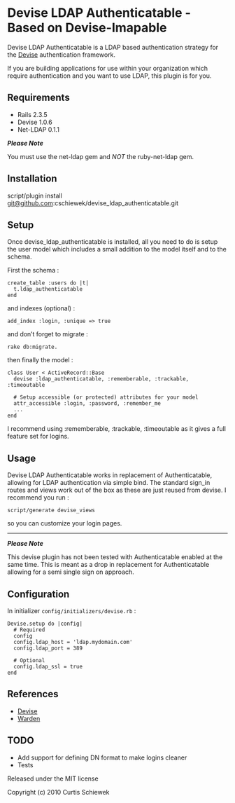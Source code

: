Devise LDAP Authenticatable - Based on Devise-Imapable
=================

Devise LDAP Authenticatable is a LDAP based authentication strategy for the [Devise](http://github.com/plataformatec/devise) authentication framework.

If you are building applications for use within your organization which require authentication and you want to use LDAP, this plugin is for you.

Requirements
------------

- Rails 2.3.5
- Devise 1.0.6
- Net-LDAP 0.1.1 

**_Please Note_**

You must use the net-ldap gem and _NOT_ the ruby-net-ldap gem.  

Installation
------------

script/plugin install git@github.com:cschiewek/devise\_ldap\_authenticatable.git

Setup
-----

Once devise\_ldap\_authenticatable is installed, all you need to do is setup the user model which includes a small addition to the model itself and to the schema.

First the schema :

    create_table :users do |t|
      t.ldap_authenticatable
    end

and indexes (optional) :

    add_index :login, :unique => true

and don’t forget to migrate :

    rake db:migrate.

then finally the model :

    class User < ActiveRecord::Base
      devise :ldap_authenticatable, :rememberable, :trackable, :timeoutable

      # Setup accessible (or protected) attributes for your model
      attr_accessible :login, :password, :remember_me
      ...
    end

I recommend using :rememberable, :trackable, :timeoutable as it gives a full feature set for logins.

Usage
-----

Devise LDAP Authenticatable works in replacement of Authenticatable, allowing for LDAP authentication via simple bind. The standard sign\_in routes and views work out of the box as these are just reused from devise. I recommend you run :

    script/generate devise_views

so you can customize your login pages.

------------------------------------------------------------

**_Please Note_**

This devise plugin has not been tested with Authenticatable enabled at the same time. This is meant as a drop in replacement for Authenticatable allowing for a semi single sign on approach.


Configuration
----------------------

In initializer  `config/initializers/devise.rb` :

    Devise.setup do |config|
      # Required
	  config
      config.ldap_host = 'ldap.mydomain.com'
      config.ldap_port = 389
	
	  # Optional
	  config.ldap_ssl = true
    end


References
----------

* [Devise](http://github.com/plataformatec/devise)
* [Warden](http://github.com/hassox/warden)


TODO
----

- Add support for defining DN format to make logins cleaner
- Tests

Released under the MIT license

Copyright (c) 2010 Curtis Schiewek
